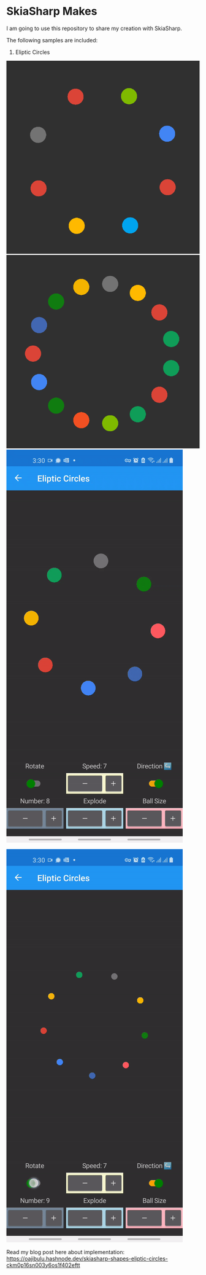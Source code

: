 # SkiaSharp Makes

I am going to use this repository to share my creation with SkiaSharp.

The following samples are included:

1) Eliptic Circles

![](https://github.com/fzany/SkiaSharpMakes/blob/master/share1.png)
![](https://github.com/fzany/SkiaSharpMakes/blob/master/share2.png)
![in action](https://github.com/fzany/SkiaSharpMakes/blob/master/rota1.gif)

![in action](https://github.com/fzany/SkiaSharpMakes/blob/master/rota2.gif)


Read my blog post here about implementation: https://oajibulu.hashnode.dev/skiasharp-shapes-eliptic-circles-ckm0p16sn003y6os1f402eftt

